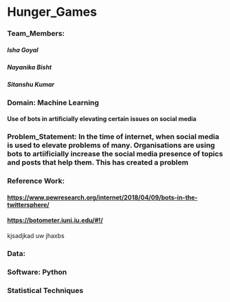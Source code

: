 # Hunger_Games

### Team_Members: 
##### Isha Goyal 
##### Nayanika Bisht 
##### Sitanshu Kumar
### Domain: Machine Learning
#### Use of bots in artificially elevating certain issues on social media

### Problem_Statement: In the time of internet, when social media is used to elevate problems of many. Organisations are using bots to artiificially increase the social media presence of topics and posts that help them. This has created a problem  
### Reference Work:
#### https://www.pewresearch.org/internet/2018/04/09/bots-in-the-twittersphere/
#### https://botometer.iuni.iu.edu/#!/
kjsadjkad uw
jhaxbs
### Data:
### Software: Python
### Statistical Techniques

